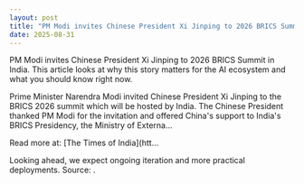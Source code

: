 ```yaml
---
layout: post
title: "PM Modi invites Chinese President Xi Jinping to 2026 BRICS Summit in India"
date: 2025-08-31
---
```


PM Modi invites Chinese President Xi Jinping to 2026 BRICS Summit in India. This article looks at why this story matters for the AI ecosystem and what you should know right now.

Prime Minister Narendra Modi invited Chinese President Xi Jinping to the BRICS 2026 summit which will be hosted by India. The Chinese President thanked PM Modi for the invitation and offered China's support to India's BRICS Presidency, the Ministry of Externa…

Read more at: [The Times of India](htt...

Looking ahead, we expect ongoing iteration and more practical deployments. Source: .
